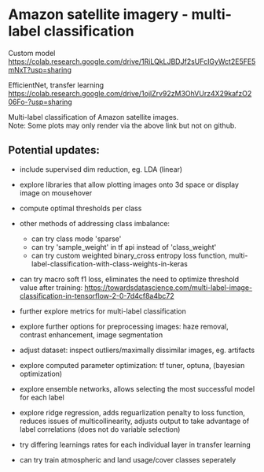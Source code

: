 # Amazon satellite imagery - multi-label classification

Custom model  
https://colab.research.google.com/drive/1RiLQkLJBDJf2sUFcIGyWct2E5FE5mNxT?usp=sharing

EfficientNet, transfer learning  
https://colab.research.google.com/drive/1ojlZrv92zM3OhVUrz4X29kafzO206Fo-?usp=sharing

Multi-label classification of Amazon satellite images.  
Note: Some plots may only render via the above link but not on github.

## Potential updates:
- include supervised dim reduction, eg. LDA (linear)
- explore libraries that allow plotting images onto 3d space or display image on mousehover

- compute optimal thresholds per class
- other methods of addressing class imbalance: 
  - can try class mode 'sparse'
  - can try 'sample_weight' in tf api instead of 'class_weight' 
  - can try custom weighted binary_cross entropy loss function, multi-label-classification-with-class-weights-in-keras
- can try macro soft f1 loss, eliminates the need to optimize threshold value after training: https://towardsdatascience.com/multi-label-image-classification-in-tensorflow-2-0-7d4cf8a4bc72
- further explore metrics for multi-label classification 

- explore further options for preprocessing images: haze removal, contrast enhancement, image segmentation
- adjust dataset: inspect outliers/maximally dissimilar images, eg. artifacts

- explore computed parameter optimization: tf tuner, optuna, (bayesian optimization)
- explore ensemble networks, allows selecting the most successful model for each label  
- explore ridge regression, adds reguarlization penalty to loss function, reduces issues of multicollinearity, adjusts output to take advantage of label correlations (does not do variable selection)
- try differing learnings rates for each individual layer in transfer learning
- can try train atmospheric and land usage/cover classes seperately
